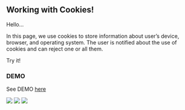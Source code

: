 ## Working with Cookies!

Hello...

In this page,  we use cookies to store information about user’s device, 
browser, and operating system. The user is notified about the use of cookies 
and can reject one or all them.

Try it!

### DEMO

See DEMO [here](https://deynnialmazan.github.io/working-with-cookies/)

![](https://img.shields.io/badge/HTML5-E34F26?style=for-the-badge&logo=html5&logoColor=white) ![](https://img.shields.io/badge/CSS3-1572B6?style=for-the-badge&logo=css3&logoColor=white) ![](https://img.shields.io/badge/JavaScript-F7DF1E?style=for-the-badge&logo=javascript&logoColor=black)